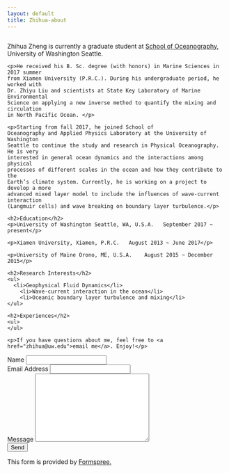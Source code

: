 ```yaml
---
layout: default
title: Zhihua-about
---
```


<div class="post">
	<img src="{{ '/assets/img/Europa.jpg' | prepend: site.baseurl }}" alt="">
	<p class="intro">Zhihua Zheng is currently a graduate student at <a href="http://ocean.washington.edu/">School of
  Oceanography</a>, University of Washington Seattle.</p>

	<p>He received his B. Sc. degree (with honors) in Marine Sciences in 2017 summer
	from Xiamen University (P.R.C.). During his undergraduate period, he worked with
	Dr. Zhiyu Liu and scientists at State Key Laboratory of Marine Environmental
	Science on applying a new inverse method to quantify the mixing and circulation
	in North Pacific Ocean. </p>

	<p>Starting from fall 2017, he joined School of
	Oceanography and Applied Physics Laboratory at the University of Washington
	Seattle to continue the study and research in Physical Oceanography. He is very
	interested in general ocean dynamics and the interactions among physical
	processes of different scales in the ocean and how they contribute to the
	Earth’s climate system. Currently, he is working on a project to develop a more
	advanced mixed layer model to include the influences of wave-current interaction
	(Langmuir cells) and wave breaking on boundary layer turbulence.</p>

	<h2>Education</h2>
	<p>University of Washington Seattle, WA, U.S.A.   September 2017 ~ present</p>

	<p>Xiamen University, Xiamen, P.R.C.   August 2013 ~ June 2017</p>

	<p>University of Maine Orono, ME, U.S.A.    August 2015 ~ December 2015</p>

	<h2>Research Interests</h2>
	<ul>
	  <li>Geophysical Fluid Dynamics</li>
		<li>Wave-current interaction in the ocean</li>
		<li>Oceanic boundary layer turbulence and mixing</li>
	</ul>

	<h2>Experiences</h2>
	<ul>
	</ul>

	<p>If you have questions about me, feel free to <a href="zhihua@uw.edu">email me</a>. Enjoy!</p>
</div>


<form action="http://formspree.io/zhihua@uw.edu" method="POST">
  <label for="name">Name</label>
  <input type="text" id="name" name="name" class="full-width"><br>
  <label for="email">Email Address</label>
  <input type="email" id="email" name="_replyto" class="full-width"><br>
  <label for="message">Message</label>
  <textarea name="message" id="message" cols="30" rows="10" class="full-width"></textarea><br>
  <input type="submit" value="Send" class="button">
</form>
  <p>This form is provided by <a href="http://formspree.io/">Formspree.</a></p>
